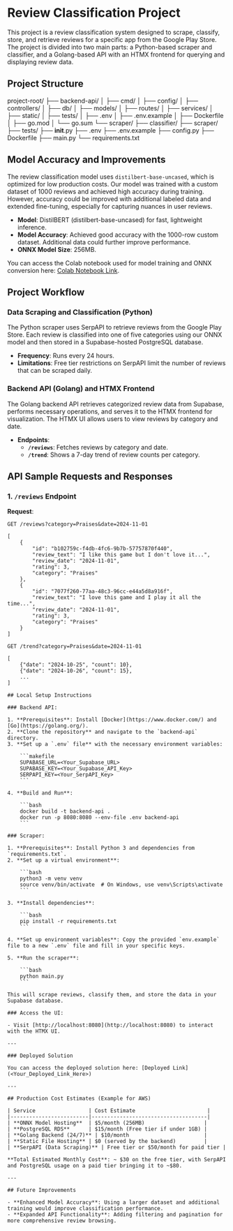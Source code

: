 # Review Classification Project

This project is a review classification system designed to scrape, classify, store, and retrieve reviews for a specific app from the Google Play Store. The project is divided into two main parts: a Python-based scraper and classifier, and a Golang-based API with an HTMX frontend for querying and displaying review data.

## Project Structure

project-root/
├── backend-api/
│   ├── cmd/
│   ├── config/
│   ├── controllers/
│   ├── db/
│   ├── models/
│   ├── routes/
│   ├── services/
│   ├── static/
│   ├── tests/
│   ├── .env
│   ├── .env.example
│   ├── Dockerfile
│   ├── go.mod
│   └── go.sum
└── scraper/
    ├── classifier/
    ├── scraper/
    ├── tests/
    ├── __init__.py
    ├── .env
    ├── .env.example
    ├── config.py
    ├── Dockerfile
    ├── main.py
    └── requirements.txt

## Model Accuracy and Improvements

The review classification model uses `distilbert-base-uncased`, which is optimized for low production costs. Our model was trained with a custom dataset of 1000 reviews and achieved high accuracy during training. However, accuracy could be improved with additional labeled data and extended fine-tuning, especially for capturing nuances in user reviews.

- **Model**: DistilBERT (distilbert-base-uncased) for fast, lightweight inference.
- **Model Accuracy**: Achieved good accuracy with the 1000-row custom dataset. Additional data could further improve performance.
- **ONNX Model Size**: 256MB.

You can access the Colab notebook used for model training and ONNX conversion here: [Colab Notebook Link](<Your_Colab_Link_Here>).

## Project Workflow

### Data Scraping and Classification (Python)
The Python scraper uses SerpAPI to retrieve reviews from the Google Play Store. Each review is classified into one of five categories using our ONNX model and then stored in a Supabase-hosted PostgreSQL database.

- **Frequency**: Runs every 24 hours.
- **Limitations**: Free tier restrictions on SerpAPI limit the number of reviews that can be scraped daily.

### Backend API (Golang) and HTMX Frontend
The Golang backend API retrieves categorized review data from Supabase, performs necessary operations, and serves it to the HTMX frontend for visualization. The HTMX UI allows users to view reviews by category and date.

- **Endpoints**:
    - **`/reviews`**: Fetches reviews by category and date.
    - **`/trend`**: Shows a 7-day trend of review counts per category.

## API Sample Requests and Responses

### 1. `/reviews` Endpoint
**Request**:
```http
GET /reviews?category=Praises&date=2024-11-01

[
    {
        "id": "b102759c-f4db-4fc6-9b7b-57757870f440",
        "review_text": "I like this game but I don't love it...",
        "review_date": "2024-11-01",
        "rating": 3,
        "category": "Praises"
    },
    {
        "id": "7077f260-77aa-48c3-96cc-e44a5d8a916f",
        "review_text": "I love this game and I play it all the time...",
        "review_date": "2024-11-01",
        "rating": 3,
        "category": "Praises"
    }
]

GET /trend?category=Praises&date=2024-11-01

[
    {"date": "2024-10-25", "count": 10},
    {"date": "2024-10-26", "count": 15},
    ...
]

## Local Setup Instructions

### Backend API:

1. **Prerequisites**: Install [Docker](https://www.docker.com/) and [Go](https://golang.org/).
2. **Clone the repository** and navigate to the `backend-api` directory.
3. **Set up a `.env` file** with the necessary environment variables:

    ```makefile
    SUPABASE_URL=<Your_Supabase_URL>
    SUPABASE_KEY=<Your_Supabase_API_Key>
    SERPAPI_KEY=<Your_SerpAPI_Key>
    ```

4. **Build and Run**:

    ```bash
    docker build -t backend-api .
    docker run -p 8080:8080 --env-file .env backend-api
    ```

### Scraper:

1. **Prerequisites**: Install Python 3 and dependencies from `requirements.txt`.
2. **Set up a virtual environment**:

    ```bash
    python3 -m venv venv
    source venv/bin/activate  # On Windows, use venv\Scripts\activate
    ```

3. **Install dependencies**:

    ```bash
    pip install -r requirements.txt
    ```

4. **Set up environment variables**: Copy the provided `env.example` file to a new `.env` file and fill in your specific keys.

5. **Run the scraper**:

    ```bash
    python main.py
    ```

This will scrape reviews, classify them, and store the data in your Supabase database.

### Access the UI:

- Visit [http://localhost:8080](http://localhost:8080) to interact with the HTMX UI.

---

### Deployed Solution

You can access the deployed solution here: [Deployed Link](<Your_Deployed_Link_Here>)

---

## Production Cost Estimates (Example for AWS)

| Service                 | Cost Estimate                       |
|-------------------------|-------------------------------------|
| **ONNX Model Hosting**  | $5/month (256MB)                   |
| **PostgreSQL RDS**      | $15/month (Free tier if under 1GB) |
| **Golang Backend (24/7)** | $10/month                        |
| **Static File Hosting** | $0 (served by the backend)         |
| **SerpAPI (Data Scraping)** | Free tier or $50/month for paid tier |

**Total Estimated Monthly Cost**: ~ $30 on the free tier, with SerpAPI and PostgreSQL usage on a paid tier bringing it to ~$80.

---

## Future Improvements

- **Enhanced Model Accuracy**: Using a larger dataset and additional training would improve classification performance.
- **Expanded API Functionality**: Adding filtering and pagination for more comprehensive review browsing.

